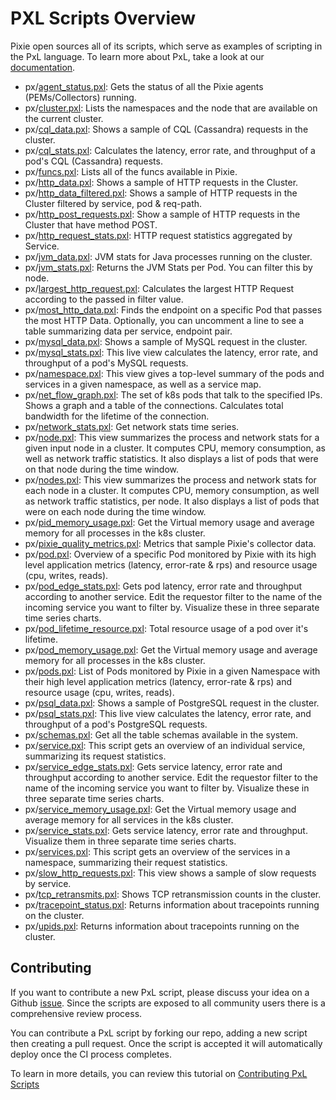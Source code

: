 # PXL Scripts Overview

Pixie open sources all of its scripts, which serve as examples of scripting in the PxL language. To learn more about PxL, take a look at our [documentation](https://docs.pixielabs.ai/pxl).

- px/[agent_status.pxl](https://github.com/pixie-labs/pixie/tree/main/pxl_scripts/px/agent_status.pxl): Gets the status of all the Pixie agents (PEMs/Collectors) running.
- px/[cluster.pxl](https://github.com/pixie-labs/pixie/tree/main/pxl_scripts/px/cluster.pxl): Lists the namespaces and the node that are available on the current cluster.
- px/[cql_data.pxl](https://github.com/pixie-labs/pixie/tree/main/pxl_scripts/px/cql_data.pxl): Shows a sample of CQL (Cassandra) requests in the cluster.
- px/[cql_stats.pxl](https://github.com/pixie-labs/pixie/tree/main/pxl_scripts/px/cql_stats.pxl): Calculates the latency, error rate, and throughput of a pod's CQL (Cassandra) requests.
- px/[funcs.pxl](https://github.com/pixie-labs/pixie/tree/main/pxl_scripts/px/funcs.pxl): Lists all of the funcs available in Pixie.
- px/[http_data.pxl](https://github.com/pixie-labs/pixie/tree/main/pxl_scripts/px/http_data.pxl): Shows a sample of HTTP requests in the Cluster.
- px/[http_data_filtered.pxl](https://github.com/pixie-labs/pixie/tree/main/pxl_scripts/px/http_data_filtered.pxl): Shows a sample of HTTP requests in the Cluster filtered by service, pod & req-path.
- px/[http_post_requests.pxl](https://github.com/pixie-labs/pixie/tree/main/pxl_scripts/px/http_post_requests.pxl): Show a sample of HTTP requests in the Cluster that have method POST.
- px/[http_request_stats.pxl](https://github.com/pixie-labs/pixie/tree/main/pxl_scripts/px/http_request_stats.pxl): HTTP request statistics aggregated by Service.
- px/[jvm_data.pxl](https://github.com/pixie-labs/pixie/tree/main/pxl_scripts/px/jvm_data.pxl): JVM stats for Java processes running on the cluster.
- px/[jvm_stats.pxl](https://github.com/pixie-labs/pixie/tree/main/pxl_scripts/px/jvm_stats.pxl): Returns the JVM Stats per Pod. You can filter this by node.
- px/[largest_http_request.pxl](https://github.com/pixie-labs/pixie/tree/main/pxl_scripts/px/largest_http_request.pxl): Calculates the largest HTTP Request according to the passed in filter value.
- px/[most_http_data.pxl](https://github.com/pixie-labs/pixie/tree/main/pxl_scripts/px/most_http_data.pxl): Finds the endpoint on a specific Pod that passes the most HTTP Data. Optionally, you can uncomment a line to see a table summarizing data per service, endpoint pair.
- px/[mysql_data.pxl](https://github.com/pixie-labs/pixie/tree/main/pxl_scripts/px/mysql_data.pxl): Shows a sample of MySQL request in the cluster.
- px/[mysql_stats.pxl](https://github.com/pixie-labs/pixie/tree/main/pxl_scripts/px/mysql_stats.pxl): This live view calculates the latency, error rate, and throughput of a pod's MySQL requests.
- px/[namespace.pxl](https://github.com/pixie-labs/pixie/tree/main/pxl_scripts/px/namespace.pxl): This view gives a top-level summary of the pods and services in a given namespace, as well as a service map.
- px/[net_flow_graph.pxl](https://github.com/pixie-labs/pixie/tree/main/pxl_scripts/px/net_flow_graph.pxl): The set of k8s pods that talk to the specified IPs. Shows a graph and a table of the connections. Calculates total bandwidth for the lifetime of the connection.
- px/[network_stats.pxl](https://github.com/pixie-labs/pixie/tree/main/pxl_scripts/px/network_stats.pxl): Get network stats time series.
- px/[node.pxl](https://github.com/pixie-labs/pixie/tree/main/pxl_scripts/px/node.pxl): This view summarizes the process and network stats for a given input node in a cluster. It computes CPU, memory consumption, as well as network traffic statistics. It also displays a list of pods that were on that node during the time window.
- px/[nodes.pxl](https://github.com/pixie-labs/pixie/tree/main/pxl_scripts/px/nodes.pxl): This view summarizes the process and network stats for each node in a cluster. It computes CPU, memory consumption, as well as network traffic statistics, per node. It also displays a list of pods that were on each node during the time window.
- px/[pid_memory_usage.pxl](https://github.com/pixie-labs/pixie/tree/main/pxl_scripts/px/pid_memory_usage.pxl): Get the Virtual memory usage and average memory for all processes in the k8s cluster.
- px/[pixie_quality_metrics.pxl](https://github.com/pixie-labs/pixie/tree/main/pxl_scripts/px/pixie_quality_metrics.pxl): Metrics that sample Pixie's collector data.
- px/[pod.pxl](https://github.com/pixie-labs/pixie/tree/main/pxl_scripts/px/pod.pxl): Overview of a specific Pod monitored by Pixie with its high level application metrics (latency, error-rate & rps) and resource usage (cpu, writes, reads).
- px/[pod_edge_stats.pxl](https://github.com/pixie-labs/pixie/tree/main/pxl_scripts/px/pod_edge_stats.pxl): Gets pod latency, error rate and throughput according to another service. Edit the requestor filter to the name of the incoming service you want to filter by. Visualize these in three separate time series charts.
- px/[pod_lifetime_resource.pxl](https://github.com/pixie-labs/pixie/tree/main/pxl_scripts/px/pod_lifetime_resource.pxl): Total resource usage of a pod over it's lifetime.
- px/[pod_memory_usage.pxl](https://github.com/pixie-labs/pixie/tree/main/pxl_scripts/px/pod_memory_usage.pxl): Get the Virtual memory usage and average memory for all processes in the k8s cluster.
- px/[pods.pxl](https://github.com/pixie-labs/pixie/tree/main/pxl_scripts/px/pods.pxl): List of Pods monitored by Pixie in a given Namespace with their high level application metrics (latency, error-rate & rps) and resource usage (cpu, writes, reads).
- px/[psql_data.pxl](https://github.com/pixie-labs/pixie/tree/main/pxl_scripts/px/psql_data.pxl): Shows a sample of PostgreSQL request in the cluster.
- px/[psql_stats.pxl](https://github.com/pixie-labs/pixie/tree/main/pxl_scripts/px/psql_stats.pxl): This live view calculates the latency, error rate, and throughput of a pod's PostgreSQL requests.
- px/[schemas.pxl](https://github.com/pixie-labs/pixie/tree/main/pxl_scripts/px/schemas.pxl): Get all the table schemas available in the system.
- px/[service.pxl](https://github.com/pixie-labs/pixie/tree/main/pxl_scripts/px/service.pxl): This script gets an overview of an individual service, summarizing its request statistics.
- px/[service_edge_stats.pxl](https://github.com/pixie-labs/pixie/tree/main/pxl_scripts/px/service_edge_stats.pxl): Gets service latency, error rate and throughput according to another service. Edit the requestor filter to the name of the incoming service you want to filter by. Visualize these in three separate time series charts.
- px/[service_memory_usage.pxl](https://github.com/pixie-labs/pixie/tree/main/pxl_scripts/px/service_memory_usage.pxl): Get the Virtual memory usage and average memory for all services in the k8s cluster.
- px/[service_stats.pxl](https://github.com/pixie-labs/pixie/tree/main/pxl_scripts/px/service_stats.pxl): Gets service latency, error rate and throughput. Visualize them in three separate time series charts.
- px/[services.pxl](https://github.com/pixie-labs/pixie/tree/main/pxl_scripts/px/services.pxl): This script gets an overview of the services in a namespace, summarizing their request statistics.
- px/[slow_http_requests.pxl](https://github.com/pixie-labs/pixie/tree/main/pxl_scripts/px/slow_http_requests.pxl): This view shows a sample of slow requests by service.
- px/[tcp_retransmits.pxl](https://github.com/pixie-labs/pixie/tree/main/pxl_scripts/px/tcp_retransmits.pxl): Shows TCP retransmission counts in the cluster.
- px/[tracepoint_status.pxl](https://github.com/pixie-labs/pixie/tree/main/pxl_scripts/px/tracepoint_status.pxl): Returns information about tracepoints running on the cluster.
- px/[upids.pxl](https://github.com/pixie-labs/pixie/tree/main/pxl_scripts/px/upids.pxl): Returns information about tracepoints running on the cluster.


## Contributing

If you want to contribute a new PxL script, please discuss your idea on a Github [issue](https://github.com/pixie-labs/pixie/issues). Since the scripts are exposed to all community users there is a comprehensive review process.

You can contribute a PxL script by forking our repo, adding a new script then creating a pull request. Once the script is accepted it will automatically deploy once the CI process completes.

To learn in more details, you can review this tutorial on [Contributing PxL Scripts](https://docs.pixielabs.ai/tutorials/contributing-pxl-scripts)
